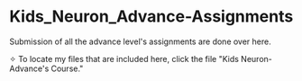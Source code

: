 # Kids_Neuron_Advance-Assignments
Submission of all the advance level's assignments are done over here.

✧ To locate my files that are included here, click the file "Kids Neuron-Advance's Course."
